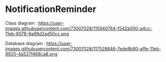 # NotificationReminder

Class diagram :
https://user-images.githubusercontent.com/73007028/115940764-f542a000-a4cc-11eb-8078-9a69d2ad50cc.png

Database diagram :
https://user-images.githubusercontent.com/73007028/117528846-7ede8b80-affe-11eb-9920-4a527f468ca8.png
